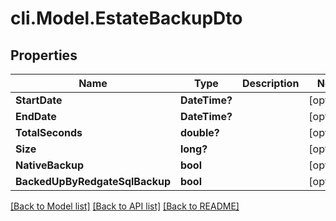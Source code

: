 # cli.Model.EstateBackupDto

## Properties

Name | Type | Description | Notes
------------ | ------------- | ------------- | -------------
**StartDate** | **DateTime?** |  | [optional] 
**EndDate** | **DateTime?** |  | [optional] 
**TotalSeconds** | **double?** |  | [optional] 
**Size** | **long?** |  | [optional] 
**NativeBackup** | **bool** |  | [optional] 
**BackedUpByRedgateSqlBackup** | **bool** |  | [optional] 

[[Back to Model list]](../README.md#documentation-for-models) [[Back to API list]](../README.md#documentation-for-api-endpoints) [[Back to README]](../README.md)

